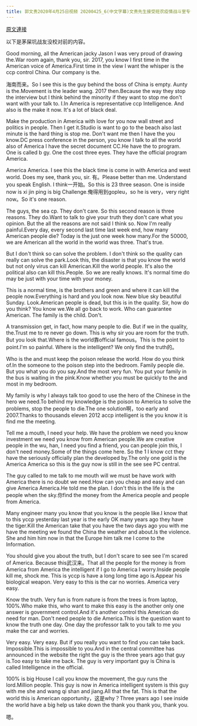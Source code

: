 ```yaml
---
title: 郭文贵2020年4月25日视频 20200425_6(中文字幕)文贵先生接受班农疫情战斗室专访：讓VOA斷播的台長阿曼達，中共的蓝金黄和3F计划，中共很早就早尝试用很小的代价来对付美国
---
```


[原文連接](https://gnews.org/ThreadView/53479339)

以下是茅屎坑战友没校对前的内容。

  Good morning, all the American jacky Jason I was very proud of drawing the.War room again, thank you, sir. 2017, you know I first time in the American voice of America.First time in the view I want the whisper is the ccp control China. Our company is the.

  海南而来。So I see this is the guy behind the boss of China is empty. Aunty is the.Movement is the leader wang. 2017 then.Because the way they stop the interview but I think behind the minority if they want to stop me don&#39;t want with your talk to. I.In America is representative ccp Intelligence. And also is the make it now. It&#39;s a lot of black deal.

  Make the production in America with love for you now wall street and politics in people. Then I get it.Studio is want to go to the beach also last minute is the hard thing is stop me. Don&#39;t want me then I have the you know.DC press conference in the person, you know I talk to all the world also of America I have the secret document CC.He have the to program. One is called b gy. One the cost three eyes. They have the official program America.

  America America. I see this the black time is come in with America and west world. Does my see, thank you, sir. 有。Please better than me. Understand you speak English. I think一开始。So this is 23 three season. One is inside now is xi jin ping is big Challenge.俺得用到gopleu，so he is very，very right now。So it&#39;s one reason.

  The guys, the sea cp. They don&#39;t care. So this second reason is three reasons. They do.Want to talk to give your truth they don&#39;t care what you opinion. But the all the reasons are not said I think so. Now I&#39;m really painful.Every day, every second last time last week end, how many American people die? Today is the just one week how many.For the 50000, we are American all the world in the world was three. That&#39;s true.

  But I don&#39;t think so can solve the problem. I don&#39;t think so the quality can really can solve the park.Look this, the disaster is that you know the world but not only virus can kill American.Kill the world people. It&#39;s also the political also can kill this.People. So we are really knows. It&#39;s normal time do may be just with your time with your money.

  This is a normal time, is the brothers and green and where it can kill the people now.Everything is hard and you look now. New blue sky beautiful Sunday. Look.American people is dead, but this is in the quality. Sir, how do you think? You know we.We all go back to work. Who can guarantee American. The family is the child. Don&#39;t.

  A transmission get, in fact, how many people to die. But if we in the quality, the.Trust me to re never go down. This is why sir you are room for the truth. But you look that.Where is the world靠official famous。This is the point to point.I&#39;m so painful. Where is the intelligent? We only find the truth的。

  Who is the and must keep the poison release the world. How do you think of.In the someone to the poison step into the bedroom. Family people die. But you what you do you say.And the most very fun. You put your family in the bus is waiting in the pink.Know whether you must be quickly to the and most in my bedroom.

  My family is why I always talk too good to use the hero of the Chinese in the hero we need.To behind my knowledge is the poison to America to solve the problems, stop the people to die.The one solution啊，too early and 2007.Thanks to thousands eleven 2012 accp intelligent is the you know it is find me the meeting.

  Tell me a mouth, I need your help. We have the problem we need you know investment we need you know from American people.We are creative people in the wu, han, I need you find a friend, you can people join this, I don&#39;t need money.Some of the things come here. So the 1 I know cct they have the seriously officially plan the developed by.The only one gold is the America America so this is the guy now is still in the see see PC central.

  The guy called to me talk to me mouth will we must be have work with America there is no doubt we need.How can you cheap and easy and can give America America.He told me the plan. I don&#39;t this in the life is the people when the sky.你find the money from the America people and people from America.

  Many engineer many you know that you know is the people like.I know that to this yccp yesterday last year is the early OK many years ago they have the tiger.Kill the American take that you have the two days ago you with me have the meeting we found the China the weather and about.Is the violence. She and him him now in that the Europe him talk me I come to the Information.

  You should give you about the truth, but I don&#39;t scare to see see I&#39;m scared of America. Because this武汉来。That all the people for the money is from America from America the intelligent if I go to America I worry.Inside people kill me, shock me. This is yccp is have a long long time ago is.Appear his biological weapon. Very easy to this is the car no worries. America very easy.

  Know the truth. Very fun is from nature is from the trees is from laptop, 100%.Who make this, who want to make this easy is the another only one answer is government control.And it&#39;s another control this American do need for man. Don&#39;t need people to die America.This is the question want to know the truth one day. One day the professor talk to you talk to me you make the car and worries.

  Very easy. Very easy. But if you really you want to find you can take back. Impossible.This is impossible to you.And in the central committee has announced in the website the right the guy is the three years ago that guy is.Too easy to take me back. The guy is very important guy is China is called Intelligence in the official.

  100% is big House I call you know the movement, the guy runs the lord.Million people. This guy is now in America intelligent system is this guy with me she and wang qi shan and jiang.All that the fat. This is that the world this is American opportunity，这是why？Three years ago I see inside the world have a big help us take down the thank you thank you, thank you.

  嗯。
